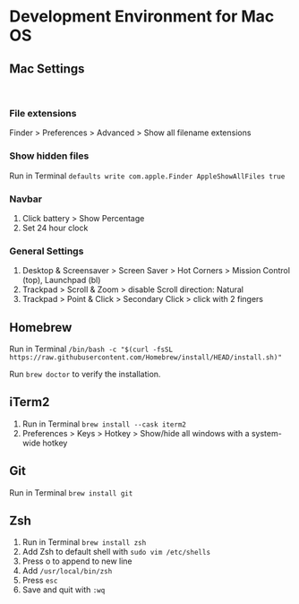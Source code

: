# Development Environment for Mac OS

## Mac Settings
<br/>

### **File extensions**
   
 Finder > Preferences > Advanced > Show all filename extensions
 
### **Show hidden files**

Run in Terminal `defaults write com.apple.Finder AppleShowAllFiles true`

### **Navbar**
1. Click battery > Show Percentage
2. Set 24 hour clock

### **General Settings**
1. Desktop & Screensaver > Screen Saver > Hot Corners > Mission Control (top), Launchpad (bl)
2. Trackpad > Scroll & Zoom > disable Scroll direction: Natural
3. Trackpad > Point & Click > Secondary Click > click with 2 fingers


## Homebrew

Run in Terminal `/bin/bash -c "$(curl -fsSL https://raw.githubusercontent.com/Homebrew/install/HEAD/install.sh)"`

Run `brew doctor` to verify the installation.

## iTerm2

1. Run in Terminal `brew install --cask iterm2`
2. Preferences > Keys > Hotkey > Show/hide all windows with a system-wide hotkey

## Git

Run in Terminal `brew install git`

## Zsh

1. Run in Terminal `brew install zsh`
2. Add Zsh to default shell with `sudo vim /etc/shells`
3. Press o to append to new line
4. Add `/usr/local/bin/zsh`
5. Press `esc`
6. Save and quit with `:wq`